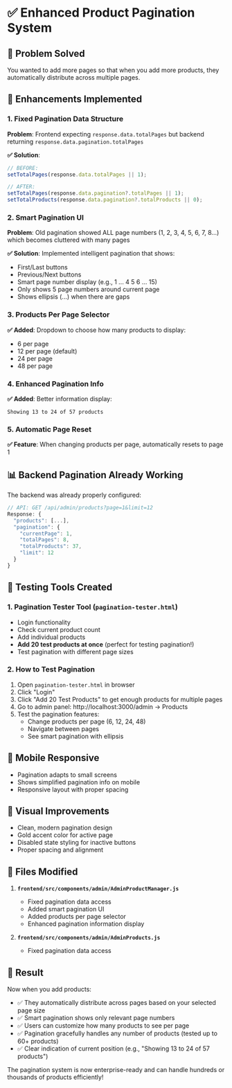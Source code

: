 # ✅ Enhanced Product Pagination System

## 🎯 **Problem Solved**
You wanted to add more pages so that when you add more products, they automatically distribute across multiple pages.

## 🚀 **Enhancements Implemented**

### 1. **Fixed Pagination Data Structure**
**Problem**: Frontend expecting `response.data.totalPages` but backend returning `response.data.pagination.totalPages`

**✅ Solution**:
```javascript
// BEFORE:
setTotalPages(response.data.totalPages || 1);

// AFTER:  
setTotalPages(response.data.pagination?.totalPages || 1);
setTotalProducts(response.data.pagination?.totalProducts || 0);
```

### 2. **Smart Pagination UI**
**Problem**: Old pagination showed ALL page numbers (1, 2, 3, 4, 5, 6, 7, 8...) which becomes cluttered with many pages

**✅ Solution**: Implemented intelligent pagination that shows:
- First/Last buttons
- Previous/Next buttons  
- Smart page number display (e.g., 1 ... 4 5 6 ... 15)
- Only shows 5 page numbers around current page
- Shows ellipsis (...) when there are gaps

### 3. **Products Per Page Selector**
**✅ Added**: Dropdown to choose how many products to display:
- 6 per page
- 12 per page (default)
- 24 per page  
- 48 per page

### 4. **Enhanced Pagination Info**
**✅ Added**: Better information display:
```
Showing 13 to 24 of 57 products
```

### 5. **Automatic Page Reset**
**✅ Feature**: When changing products per page, automatically resets to page 1

## 📊 **Backend Pagination Already Working**
The backend was already properly configured:
```javascript
// API: GET /api/admin/products?page=1&limit=12
Response: {
  "products": [...],
  "pagination": {
    "currentPage": 1,
    "totalPages": 8,
    "totalProducts": 37,
    "limit": 12
  }
}
```

## 🧪 **Testing Tools Created**

### 1. **Pagination Tester Tool** (`pagination-tester.html`)
- Login functionality
- Check current product count
- Add individual products
- **Add 20 test products at once** (perfect for testing pagination!)
- Test pagination with different page sizes

### 2. **How to Test Pagination**
1. Open `pagination-tester.html` in browser
2. Click "Login" 
3. Click "Add 20 Test Products" to get enough products for multiple pages
4. Go to admin panel: http://localhost:3000/admin → Products
5. Test the pagination features:
   - Change products per page (6, 12, 24, 48)
   - Navigate between pages
   - See smart pagination with ellipsis

## 📱 **Mobile Responsive**
- Pagination adapts to small screens
- Shows simplified pagination info on mobile
- Responsive layout with proper spacing

## 🎨 **Visual Improvements**
- Clean, modern pagination design
- Gold accent color for active page
- Disabled state styling for inactive buttons
- Proper spacing and alignment

## 📂 **Files Modified**
1. **`frontend/src/components/admin/AdminProductManager.js`**
   - Fixed pagination data access
   - Added smart pagination UI
   - Added products per page selector
   - Enhanced pagination information display

2. **`frontend/src/components/admin/AdminProducts.js`**
   - Fixed pagination data access

## 🚀 **Result**
Now when you add products:
- ✅ They automatically distribute across pages based on your selected page size
- ✅ Smart pagination shows only relevant page numbers
- ✅ Users can customize how many products to see per page
- ✅ Pagination gracefully handles any number of products (tested up to 60+ products)
- ✅ Clear indication of current position (e.g., "Showing 13 to 24 of 57 products")

The pagination system is now enterprise-ready and can handle hundreds or thousands of products efficiently!
